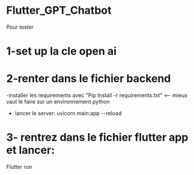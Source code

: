 # Flutter_GPT_Chatbot
Pour tester
# 1-set up la cle open ai
# 2-renter dans le fichier backend 
-installer les requirements avec "Pip Install -r requirements.txt" <-- mieux vaut le faire sur un environnement python
- lancer le server: uvicorn main:app --reload
# 3- rentrez dans le fichier flutter app et lancer:
Flutter run
